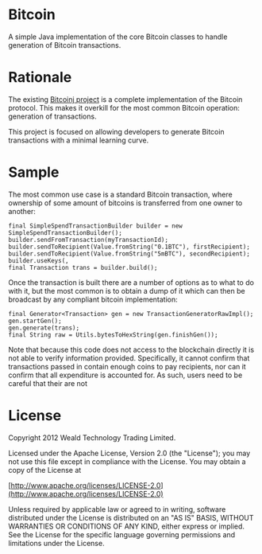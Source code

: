 Bitcoin
========

A simple Java implementation of the core Bitcoin classes to handle generation of Bitcoin transactions.

Rationale
=========

The existing [Bitcoinj project](https://code.google.com/p/bitcoinj/) is a complete implementation of the Bitcoin protocol.  This makes it overkill for the most common Bitcoin operation: generation of transactions.

This project is focused on allowing developers to generate Bitcoin transactions with a minimal learning curve.

Sample
======

The most common use case is a standard Bitcoin transaction, where ownership of some amount of bitcoins is transferred from one owner to another:

    final SimpleSpendTransactionBuilder builder = new SimpleSpendTransactionBuilder();
    builder.sendFromTransaction(myTransactionId);
    builder.sendToRecipient(Value.fromString("0.1BTC"), firstRecipient);
    builder.sendToRecipient(Value.fromString("5mBTC"), secondRecipient);
    builder.useKeys(, 
    final Transaction trans = builder.build();

Once the transaction is built there are a number of options as to what to do with it, but the most common is to obtain a dump of it which can then be broadcast by any compliant bitcoin implementation:

    final Generator<Transaction> gen = new TransactionGeneratorRawImpl();
    gen.startGen();
    gen.generate(trans);
    final String raw = Utils.bytesToHexString(gen.finishGen());

Note that because this code does not access to the blockchain directly it is not able to verify information provided.  Specifically, it cannot confirm that transactions passed in contain enough coins to pay recipients, nor can it confirm that all expenditure is accounted for.  As such, users need to be careful that their are not

License
=======

Copyright 2012 Weald Technology Trading Limited.

Licensed under the Apache License, Version 2.0 (the "License");
you may not use this file except in compliance with the License.
You may obtain a copy of the License at

[http://www.apache.org/licenses/LICENSE-2.0](http://www.apache.org/licenses/LICENSE-2.0)

Unless required by applicable law or agreed to in writing, software
distributed under the License is distributed on an "AS IS" BASIS,
WITHOUT WARRANTIES OR CONDITIONS OF ANY KIND, either express or implied.
See the License for the specific language governing permissions and
limitations under the License.
